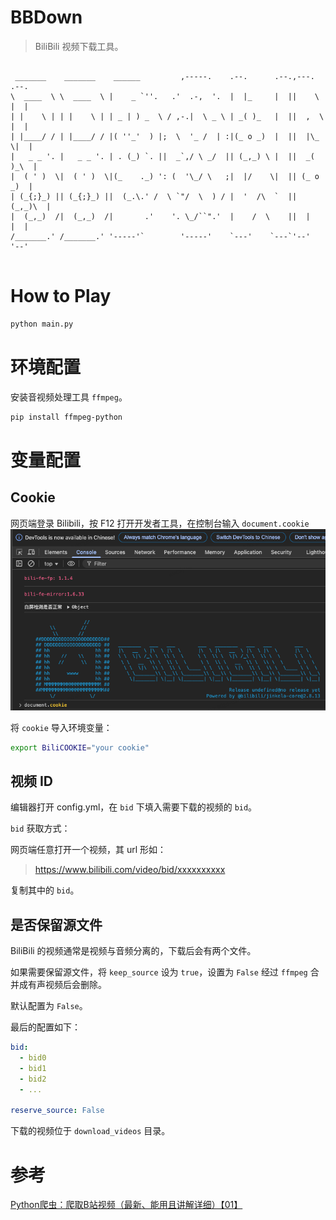 # BBDown
> BiliBili 视频下载工具。

```

 _______    _______    ______         ,-----.    .--.      .--.,---.   .--. 
\  ____  \ \  ____  \ |    _ `''.   .'  .-,  '.  |  |_     |  ||    \  |  | 
| |    \ | | |    \ | | _ | ) _  \ / ,-.|  \ _ \ | _( )_   |  ||  ,  \ |  | 
| |____/ / | |____/ / |( ''_'  ) |;  \  '_ /  | :|(_ o _)  |  ||  |\_ \|  | 
|   _ _ '. |   _ _ '. | . (_) `. ||  _`,/ \ _/  || (_,_) \ |  ||  _( )_\  | 
|  ( ' )  \|  ( ' )  \|(_    ._) ': (  '\_/ \   ;|  |/    \|  || (_ o _)  | 
| (_{;}_) || (_{;}_) ||  (_.\.' /  \ `"/  \  ) / |  '  /\  `  ||  (_,_)\  | 
|  (_,_)  /|  (_,_)  /|       .'    '. \_/``".'  |    /  \    ||  |    |  | 
/_______.' /_______.' '-----'`        '-----'    `---'    `---`'--'    '--' 
                                                                            

```

# How to Play
```bash
python main.py
```

# 环境配置
安装音视频处理工具 `ffmpeg`。
```bash
pip install ffmpeg-python
```

# 变量配置
## Cookie
网页端登录 Bilibili，按 F12 打开开发者工具，在控制台输入 `document.cookie` 
![](img/cookie.png)

将 `cookie` 导入环境变量：
```bash
export BiliCOOKIE="your cookie"
```

## 视频 ID
编辑器打开 config.yml，在 `bid` 下填入需要下载的视频的 `bid`。

`bid` 获取方式：

网页端任意打开一个视频，其 url 形如：

> https://www.bilibili.com/video/bid/xxxxxxxxxx

复制其中的 `bid`。

## 是否保留源文件
BiliBili 的视频通常是视频与音频分离的，下载后会有两个文件。

如果需要保留源文件，将 `keep_source` 设为 `true`，设置为 `False` 经过 `ffmpeg` 合并成有声视频后会删除。

默认配置为 `False`。

最后的配置如下：
```yaml
bid:
  - bid0
  - bid1
  - bid2
  - ...

reserve_source: False
```

下载的视频位于 `download_videos` 目录。


# 参考
[Python爬虫：爬取B站视频（最新、能用且讲解详细）【01】](https://blog.csdn.net/knighthood2001/article/details/139014757)